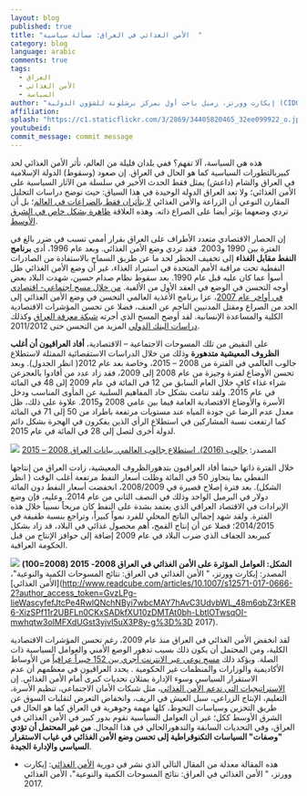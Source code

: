 ```yaml
---
layout: blog
published: true
title: "الأمن الغذائي في العراق: مسألة سياسية  "
category: blog
language: arabic
comments: true
tags: 
  - العراق
  - الأمن الغذائي
  - السياسة
author: "إيكارت وورتز، زميل باحث أول بمركز برشلونة للشؤون الدولية (CIDOB)، ومستشار علمي لبرنامج الدراسات السياسية التابع لدولة الكويت بمعهد باريس للدراسات السياسية"
affiliation: 
splash: "https://c1.staticflickr.com/3/2869/34405820465_32ee099922_o.jpg"
youtubeid: 
commit_message: commit message
---
```

هذه هي السياسة، آلا تفهم؟ ففي بلدان قليلة من العالم، تأثر الأمن الغذائي لحد كبيربالتطورات السياسية كما هو الحال في العراق. إن صعود (وسقوط) الدولة الإسلامية في العراق والشام (داعش) يمثل فقط الحدث الأخير في سلسلة من الآثار السياسية على الأمن الغذائي؛ ولا تعد العراق الدولة الوحيدة في هذا السياق: حيث توضح دراسات التحليل المقارن النوعي أن الزراعة والأمن الغذائي [لا يتأثران فقط بالصراعات في العالم](https://link.springer.com/article/10.1007%2Fs12571-016-0610-x)؛ بل أن تردي وضعهما يؤثر أيضا على الصراع ذاته. وهذه العلاقة [ظاهرة بشكل خاص في الشرق الأوسط](http://www.sciencedirect.com/science/article/pii/S0306919214000074). 
<!-- more -->
 



إن الحصار الاقتصادي متعدد الأطراف على العراق بقرار أممي تسبب في ضرر بالغ في الفترة بين 1990 و2003.  فقد تردي وضع الأمن الغذائي. وبعد عام 1996، أدى **برنامج النفط مقابل الغذاء** إلى تخفيف الحظر لحد ما عن طريق السماح بالاستفادة من الصادرات النفطية تحت مراقبة الأمم المتحدة في استيراد الغذاء، غير أن وضع الأمن الغذائي ظل أسوأ عما كان عليه قبل عام 1990. بعد سقوط نظام صدام حسين، شهدت البلاد بعض أوجه التحسن في الوضع في العقد الأول من الألفية.  [من خلال مسح اجتماعي- اقتصادي في أواخر عام 2007](http://www.wfp.org/content/iraq-comprehensive-food-security-and-vulnerability-analysis-2008)، عزا برنامج الأغذية العالمي التحسن في وضع الأمن الغذائي إلى الحد من الصراع ومقتل المدنيين الناجم عن العنف، فضلا عن تحسن المؤشرات الاقتصادية الكلية والمساعدة الإنسانية.  لقد أوضح المسح الذي أجرته [شبكة معرفة العراق](http://www.ilo.org/surveydata/index.php/catalog/31/study-description) وكذلك [دراسات البنك الدولي](http://siteresources.worldbank.org/INTLSMS/Resources/3358986-1181743055198/3877319-1439463990384/Iraq_Poverty_Methodology_Note_Final.pdf) المزيد من التحسن حتى 2011/2012. 






على النقيض من تلك المسوحات الاجتماعية – الاقتصادية، **أفاد العراقيون أن أغلب الظروف المعيشية  متدهورة** وذلك من خلال الدراسات الاستقصائية الممثلة لاستطلاع جالوب العالمي في الفترة من 2008 – 2015، وخاصة بعد عام 2012( انظر الجدول).  وبعد تحسن الأوضاع لفترة وجيزة من عام 2008 إلى 2009، فقد زاد عدد من أفادوا بالعجزعن شراء غذاء كافٍ خلال العام السابق من 12 في المائة في عام 2009 إلى 48 في المائة في عام 2015. ولقد تنامت بشكل حاد المفاهيم السلبية عن المأوى المناسب ودخل الأسرة والأوضاع الاقتصادية العامة فيما بين عامي 2008 و2015. علاوة على ذلك، ظل معدل عدم الرضا عن جودة المياه عند مستويات مرتفعة باطراد من 50 إلى 71 في المائة كما ارتفعت نسبة المشاركين في استطلاع الرأي الذين يفكرون في الهجرة بشكل دائم لدولة أخرى لتصل إلى 28 في المائة في عام 2015.   


 

![](https://c1.staticflickr.com/5/4303/36306835725_98bed6dd2f_z.jpg) 
المصدر: [جالوب (2016). استطلاع جالوب العالمي. بيانات العراق 2008 – 2015](http://www.gallup.com/services/170945/world-poll.aspx)







خلال الفترة ذاتها حينما أفاد العراقيون بتدهورالظروف المعيشية، زادت العراق من إنتاجها النفطي بما يتجاوز 50 في المائة وظلت أسعار النفط مرتفعة أغلب الوقت ( انظر الشكل).  بعد فترة إصلاح قصيرة في 2008/2009، انخفضت أسعار النفط دون المائة دولار في البرميل الواحد وذلك في النصف الثاني من عام 2014. وعليه، فإن وضع الإيرادات في الاقتصاد العراقي الذي يعتمد بشدة على النفط كان مريحاً نسبياً خلال هذه الفترة.  ولقد شهد إجمالي الناتج المحلي للفرد نمواً كبيراً، وتراجع بنسبة طفيفة في 2014/2015؛ فضلا عن أن إنتاج القمح، أهم محصول غذائي في البلاد، قد زاد بشكل كبيربعد الجفاف الذي ضرب البلاد في عام 2009 إضافة إلى حوافز الإنتاج من قبل الحكومة العراقية.  









**الشكل: العوامل المؤثرة على الأمن الغذائي في العراق  2008- 2015 (2008=100)**
![](https://c1.staticflickr.com/5/4303/36306969735_dc928cda55_z.jpg) 
المصدر: إيكارت وورتز، " الأمن الغذائي في العراق: نتائج المسوحات الكمية والنوعية"،[الأمن الغذائي](http://www.readcube.com/articles/10.1007/s12571-017-0666-2?author_access_token=GvzLPg-IieWascyfefJtcPe4RwlQNchNByi7wbcMAY7hAvC3UdvbWL_48m6qbZ3rKER6-XizSPf11r2UBFLn0CKxSADkfXU10zDMTAt0bh-LbtlOTwsqOI-mwhqtw3oIMFXdUGst3yjvI5uX3P8y-g%3D%3D 2017). 






لقد انخفض الأمن الغذائي في العراق منذ عام 2009، رغم تحسن المؤشرات الاقتصادية الكلية، ومن المحتمل أن يكون ذلك بسبب تدهور الوضع الأمني والعوامل السياسية ذات الصلة. ويؤكد ذلك [مسح نوعي عبر الانترنت أجري بين 152 خبيراً عراقياً](http://www.readcube.com/articles/10.1007/s12571-017-0666-2?author_access_token=GvzLPg-IieWascyfefJtcPe4RwlQNchNByi7wbcMAY7hAvC3UdvbWL_48m6qbZ3rKER6-XizSPf11r2UBFLn0CKxSADkfXU10zDMTAt0bh-LbtlOTwsqOI-mwhqtw3oIMFXdUGst3yjvI5uX3P8y-g%3D%3D) من الأوساط الأكاديمية والوزارات والمنظمات غير الحكومية . يحدد العراقيون في معظمهم أن عدم الاستقرار السياسي وسوء الإدارة يمثلان تحديات كبرى أمام الأمن الغذائي. إن [الاستراتيجيات التي تدعم الأمن الغذائي](https://link.springer.com/article/10.1007%2Fs12571-010-0102-3)، مثل شبكات الأمان الاجتماعي، تنظيم الأسرة، التعليم، الإنتاج الزراعي، سبل العيش في الريف، وانخفاض التعرض لتقلبات السوق عن طريق التخزين وسياسات التحوط، كلها مهمة وجوهرية في العراق كما هو الحال في الشرق الأوسط ككل؛ غير أن العوامل السياسية تقوم بدور كبير في الأمن الغذائي في العراق، وفي التحديات السابقة والتدهورالحالي في هذا المجال. **من غير المحتمل أن تؤدي "وصفات" السياسات التكنوقراطية  إلى تحسن وضع الأمن الغذائي في غياب الاستقرار السياسي والإدارة الجيدة**.  




* هذه المقالة معدلة من المقال التالي الذي نشر في دورية  [الأمن الغذائي](http://www.readcube.com/articles/10.1007/s12571-017-0666-2?author_access_token=GvzLPg-IieWascyfefJtcPe4RwlQNchNByi7wbcMAY7hAvC3UdvbWL_48m6qbZ3rKER6-XizSPf11r2UBFLn0CKxSADkfXU10zDMTAt0bh-LbtlOTwsqOI-mwhqtw3oIMFXdUGst3yjvI5uX3P8y-g%3D%3D):
إيكارت وورتز، " الأمن الغذائي في العراق: نتائج المسوحات الكمية والنوعية"، الأمن الغذائي 2017.